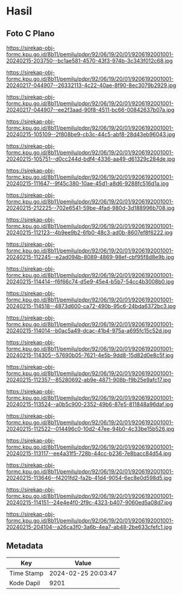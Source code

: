 # Hasil

## Foto C Plano

https://sirekap-obj-formc.kpu.go.id/8b11/pemilu/pdpr/92/06/19/20/01/9206192001001-20240215-203750--bc1ae581-4570-43f3-974b-3c343f012c68.jpg

https://sirekap-obj-formc.kpu.go.id/8b11/pemilu/pdpr/92/06/19/20/01/9206192001001-20240217-044907--26332113-4c22-40ae-8f90-8ec3079b2929.jpg

https://sirekap-obj-formc.kpu.go.id/8b11/pemilu/pdpr/92/06/19/20/01/9206192001001-20240217-044907--ee2f3aad-90f8-4511-bc66-00842637b07a.jpg

https://sirekap-obj-formc.kpu.go.id/8b11/pemilu/pdpr/92/06/19/20/01/9206192001001-20240215-105109--2f808be9-cb3c-44c5-abf8-28d43eb96043.jpg

https://sirekap-obj-formc.kpu.go.id/8b11/pemilu/pdpr/92/06/19/20/01/9206192001001-20240215-105751--d0cc244d-bdf4-4336-aa49-d61329c284de.jpg

https://sirekap-obj-formc.kpu.go.id/8b11/pemilu/pdpr/92/06/19/20/01/9206192001001-20240215-111647--9f45c380-10ae-45d1-a8d6-9288fc516d1a.jpg

https://sirekap-obj-formc.kpu.go.id/8b11/pemilu/pdpr/92/06/19/20/01/9206192001001-20240215-212225--702e6541-59be-4fad-980d-3d188996b708.jpg

https://sirekap-obj-formc.kpu.go.id/8b11/pemilu/pdpr/92/06/19/20/01/9206192001001-20240215-112123--4b9ee9b2-6fb0-48c3-ad0b-8607ef8f6222.jpg

https://sirekap-obj-formc.kpu.go.id/8b11/pemilu/pdpr/92/06/19/20/01/9206192001001-20240215-112245--e2ad094b-8089-4869-98ef-cbf95f8d8e9b.jpg

https://sirekap-obj-formc.kpu.go.id/8b11/pemilu/pdpr/92/06/19/20/01/9206192001001-20240215-114414--f6f66c74-d5e9-45e4-b5b7-54cc4b3008b0.jpg

https://sirekap-obj-formc.kpu.go.id/8b11/pemilu/pdpr/92/06/19/20/01/9206192001001-20240215-114518--4873d600-ca72-490b-95c6-24bda6372bc3.jpg

https://sirekap-obj-formc.kpu.go.id/8b11/pemilu/pdpr/92/06/19/20/01/9206192001001-20240215-114014--b0ac5a49-dcac-41b4-975a-a695fc15c52d.jpg

https://sirekap-obj-formc.kpu.go.id/8b11/pemilu/pdpr/92/06/19/20/01/9206192001001-20240215-114305--57690b05-7621-4e5b-9dd8-15d82d0e8c5f.jpg

https://sirekap-obj-formc.kpu.go.id/8b11/pemilu/pdpr/92/06/19/20/01/9206192001001-20240215-112357--85280692-ab9e-4871-908b-f9b25e9afc17.jpg

https://sirekap-obj-formc.kpu.go.id/8b11/pemilu/pdpr/92/06/19/20/01/9206192001001-20240215-113524--a0b5c900-2352-49b6-87e5-811848a96daf.jpg

https://sirekap-obj-formc.kpu.go.id/8b11/pemilu/pdpr/92/06/19/20/01/9206192001001-20240215-112522--014496c0-10d2-47ee-94b0-4c33be15b526.jpg

https://sirekap-obj-formc.kpu.go.id/8b11/pemilu/pdpr/92/06/19/20/01/9206192001001-20240215-113117--ee4a31f5-728b-44cc-b236-7e8bacc84d54.jpg

https://sirekap-obj-formc.kpu.go.id/8b11/pemilu/pdpr/92/06/19/20/01/9206192001001-20240215-113646--f4201fd2-fa2b-41d4-9054-6ec8e0d598d5.jpg

https://sirekap-obj-formc.kpu.go.id/8b11/pemilu/pdpr/92/06/19/20/01/9206192001001-20240215-114151--24e4e4f0-2f9c-4323-b407-9060ed5a08d7.jpg

https://sirekap-obj-formc.kpu.go.id/8b11/pemilu/pdpr/92/06/19/20/01/9206192001001-20240215-204104--a26ca3f0-3a6b-4ea7-ab48-2be633cfefc1.jpg


## Metadata

| Key        | Value               |
| ---------- | ------------------- |
| Time Stamp | 2024-02-25 20:03:47 |
| Kode Dapil | 9201                |



